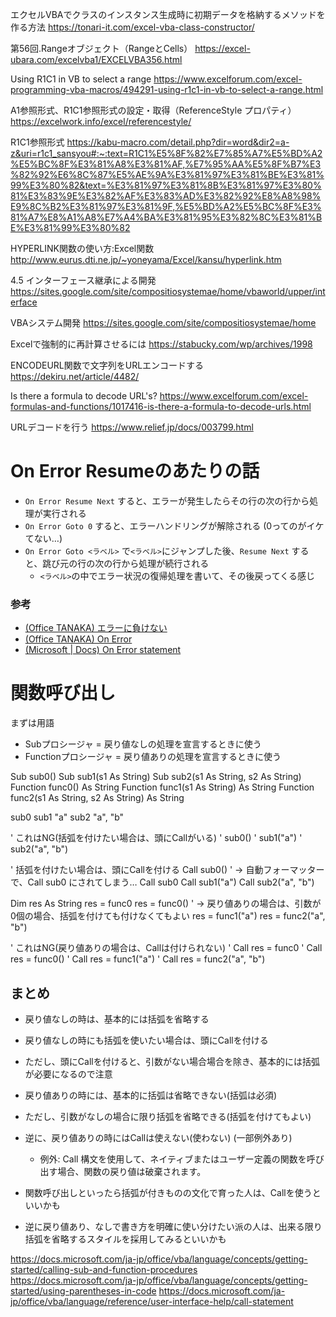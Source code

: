 エクセルVBAでクラスのインスタンス生成時に初期データを格納するメソッドを作る方法
https://tonari-it.com/excel-vba-class-constructor/

第56回.Rangeオブジェクト（RangeとCells）
https://excel-ubara.com/excelvba1/EXCELVBA356.html

Using R1C1 in VB to select a range
https://www.excelforum.com/excel-programming-vba-macros/494291-using-r1c1-in-vb-to-select-a-range.html

A1参照形式、R1C1参照形式の設定・取得（ReferenceStyle プロパティ）
https://excelwork.info/excel/referencestyle/

R1C1参照形式
https://kabu-macro.com/detail.php?dir=word&dir2=a-z&uri=r1c1_sansyou#:~:text=R1C1%E5%8F%82%E7%85%A7%E5%BD%A2%E5%BC%8F%E3%81%A8%E3%81%AF,%E7%95%AA%E5%8F%B7%E3%82%92%E6%8C%87%E5%AE%9A%E3%81%97%E3%81%BE%E3%81%99%E3%80%82&text=%E3%81%97%E3%81%8B%E3%81%97%E3%80%81%E3%83%9E%E3%82%AF%E3%83%AD%E3%82%92%E8%A8%98%E9%8C%B2%E3%81%97%E3%81%9F,%E5%BD%A2%E5%BC%8F%E3%81%A7%E8%A1%A8%E7%A4%BA%E3%81%95%E3%82%8C%E3%81%BE%E3%81%99%E3%80%82

HYPERLINK関数の使い方:Excel関数
http://www.eurus.dti.ne.jp/~yoneyama/Excel/kansu/hyperlink.htm

4.5 インターフェース継承による開発
https://sites.google.com/site/compositiosystemae/home/vbaworld/upper/interface

VBAシステム開発
https://sites.google.com/site/compositiosystemae/home

Excelで強制的に再計算させるには
https://stabucky.com/wp/archives/1998

ENCODEURL関数で文字列をURLエンコードする
https://dekiru.net/article/4482/

Is there a formula to decode URL's?
https://www.excelforum.com/excel-formulas-and-functions/1017416-is-there-a-formula-to-decode-urls.html

URLデコードを行う
https://www.relief.jp/docs/003799.html


# On Error Resumeのあたりの話
- `On Error Resume Next` すると、エラーが発生したらその行の次の行から処理が実行される
- `On Error Goto 0` すると、エラーハンドリングが解除される (0ってのがイケてない…)
- `On Error Goto <ラベル>` で`<ラベル>`にジャンプした後、`Resume Next` すると、跳び元の行の次の行から処理が続行される
  - `<ラベル>`の中でエラー状況の復帰処理を書いて、その後戻ってくる感じ

### 参考
- [(Office TANAKA) エラーに負けない](http://officetanaka.net/excel/vba/tips/tips104.htm)
- [(Office TANAKA) On Error](http://officetanaka.net/excel/vba/statement/OnError.htm)
- [(Microsoft \| Docs) On Error statement](https://docs.microsoft.com/en-us/office/vba/language/reference/user-interface-help/on-error-statement)


# 関数呼び出し

まずは用語
- Subプロシージャ      = 戻り値なしの処理を宣言するときに使う
- Functionプロシージャ = 戻り値ありの処理を宣言するときに使う

Sub sub0()
Sub sub1(s1 As String)
Sub sub2(s1 As String, s2 As String)
Function func0() As String
Function func1(s1 As String) As String
Function func2(s1 As String, s2 As String) As String

sub0
sub1 "a"
sub2 "a", "b"

' これはNG(括弧を付けたい場合は、頭にCallがいる)
' sub0()
' sub1("a")
' sub2("a", "b")

' 括弧を付けたい場合は、頭にCallを付ける
Call sub0() ' → 自動フォーマッターで、Call sub0 にされてしまう…
Call sub0
Call sub1("a")
Call sub2("a", "b")

Dim res As String
res = func0
res = func0() ' → 戻り値ありの場合は、引数が0個の場合、括弧を付けても付けなくてもよい
res = func1("a")
res = func2("a", "b")

' これはNG(戻り値ありの場合は、Callは付けられない)
' Call res = func0
' Call res = func0()
' Call res = func1("a")
' Call res = func2("a", "b")

まとめ
-----

- 戻り値なしの時は、基本的には括弧を省略する
- 戻り値なしの時にも括弧を使いたい場合は、頭にCallを付ける
- ただし、頭にCallを付けると、引数がない場合場合を除き、基本的には括弧が必要になるので注意

- 戻り値ありの時には、基本的に括弧は省略できない(括弧は必須)
- ただし、引数がなしの場合に限り括弧を省略できる(括弧を付けてもよい)
- 逆に、戻り値ありの時にはCallは使えない(使わない) (一部例外あり)
  - 例外: Call 構文を使用して、ネイティブまたはユーザー定義の関数を呼び出す場合、関数の戻り値は破棄されます。

- 関数呼び出しといったら括弧が付きものの文化で育った人は、Callを使うといいかも
- 逆に戻り値あり、なしで書き方を明確に使い分けたい派の人は、出来る限り括弧を省略するスタイルを採用してみるといいかも

https://docs.microsoft.com/ja-jp/office/vba/language/concepts/getting-started/calling-sub-and-function-procedures
https://docs.microsoft.com/ja-jp/office/vba/language/concepts/getting-started/using-parentheses-in-code
https://docs.microsoft.com/ja-jp/office/vba/language/reference/user-interface-help/call-statement

